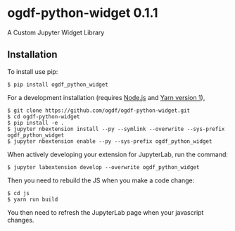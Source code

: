 ogdf-python-widget 0.1.1
==========================

A Custom Jupyter Widget Library

Installation
------------

To install use pip:

    $ pip install ogdf_python_widget

For a development installation (requires [Node.js](https://nodejs.org) and [Yarn version 1](https://classic.yarnpkg.com/)),

    $ git clone https://github.com/ogdf/ogdf-python-widget.git
    $ cd ogdf-python-widget
    $ pip install -e .
    $ jupyter nbextension install --py --symlink --overwrite --sys-prefix ogdf_python_widget
    $ jupyter nbextension enable --py --sys-prefix ogdf_python_widget

When actively developing your extension for JupyterLab, run the command:

    $ jupyter labextension develop --overwrite ogdf_python_widget

Then you need to rebuild the JS when you make a code change:

    $ cd js
    $ yarn run build

You then need to refresh the JupyterLab page when your javascript changes.
